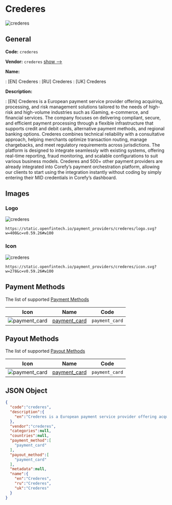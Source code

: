 
# Crederes 
![crederes](https://static.openfintech.io/payment_providers/crederes/logo.svg?w=400&c=v0.59.26#w100)  

## General 
 
**Code:** `crederes` 
 
**Vendor:** `crederes` [show -->](/vendors/crederes/) 
 
**Name:** 
 
:	[EN] Crederes 
:	[RU] Crederes 
:	[UK] Crederes 
 
**Description:** 
 
: [EN] Crederes is a European payment service provider offering acquiring, processing, and risk management solutions tailored to the needs of high-risk and high-volume industries such as iGaming, e-commerce, and financial services. The company focuses on delivering compliant, secure, and efficient payment processing through a flexible infrastructure that supports credit and debit cards, alternative payment methods, and regional banking options. Crederes combines technical reliability with a consultative approach, helping merchants optimize transaction routing, manage chargebacks, and meet regulatory requirements across jurisdictions. The platform is designed to integrate seamlessly with existing systems, offering real-time reporting, fraud monitoring, and scalable configurations to suit various business models. Crederes and 500+ other payment providers are already integrated into Corefy’s payment orchestration platform, allowing our clients to start using the integration instantly without coding by simply entering their MID credentials in Corefy’s dashboard. 
 

## Images 

### Logo 
 
![crederes](https://static.openfintech.io/payment_providers/crederes/logo.svg?w=400&c=v0.59.26#w100)  

```
https://static.openfintech.io/payment_providers/crederes/logo.svg?w=400&c=v0.59.26#w100
```  

### Icon 
 
![crederes](https://static.openfintech.io/payment_providers/crederes/icon.svg?w=278&c=v0.59.26#w100)  

```
https://static.openfintech.io/payment_providers/crederes/icon.svg?w=278&c=v0.59.26#w100
```  

## Payment Methods 
 
The list of supported [Payment Methods](/payment-methods/) 

|Icon|Name|Code| 
|:---:|:---:|:---:| 
|![payment_card](https://static.openfintech.io/payment_methods/payment_card/icon.svg?w=278&c=v0.59.26#w100) |[payment_card](/payment-methods/payment_card/)|`payment_card`| 
 

## Payout Methods 
 
The list of supported [Payout Methods](/payout-methods/) 

|Icon|Name|Code| 
|:---:|:---:|:---:| 
|![payment_card](https://static.openfintech.io/payout_methods/payment_card/icon.svg?w=278&c=v0.59.26#w40) |[payment_card](payout-methodspayment_card/)|`payment_card`| 
 

## JSON Object 

```json
{
  "code":"crederes",
  "description":{
    "en":"Crederes is a European payment service provider offering acquiring, processing, and risk management solutions tailored to the needs of high-risk and high-volume industries such as iGaming, e-commerce, and financial services. The company focuses on delivering compliant, secure, and efficient payment processing through a flexible infrastructure that supports credit and debit cards, alternative payment methods, and regional banking options. Crederes combines technical reliability with a consultative approach, helping merchants optimize transaction routing, manage chargebacks, and meet regulatory requirements across jurisdictions. The platform is designed to integrate seamlessly with existing systems, offering real-time reporting, fraud monitoring, and scalable configurations to suit various business models. Crederes and 500+ other payment providers are already integrated into Corefy\u2019s payment orchestration platform, allowing our clients to start using the integration instantly without coding by simply entering their MID credentials in Corefy\u2019s dashboard."
  },
  "vendor":"crederes",
  "categories":null,
  "countries":null,
  "payment_method":[
    "payment_card"
  ],
  "payout_method":[
    "payment_card"
  ],
  "metadata":null,
  "name":{
    "en":"Crederes",
    "ru":"Crederes",
    "uk":"Crederes"
  }
}
```  

